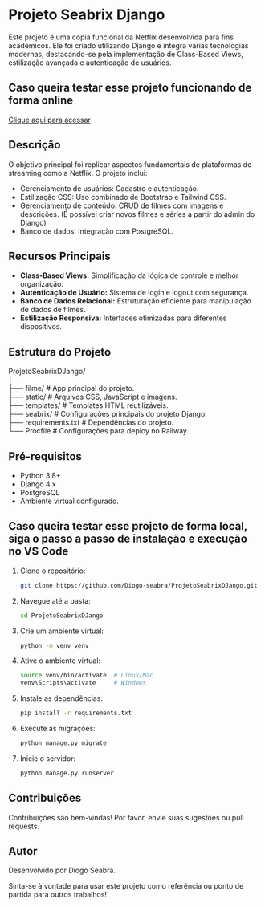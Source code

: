 # Projeto Seabrix Django

Este projeto é uma cópia funcional da Netflix desenvolvida para fins acadêmicos. Ele foi criado utilizando Django e integra várias tecnologias modernas, destacando-se pela implementação de Class-Based Views, estilização avançada e autenticação de usuários.

## Caso queira testar esse projeto funcionando de forma online

[Clique aqui para acessar](https://djangoseabrix-production.up.railway.app/)

## Descrição

O objetivo principal foi replicar aspectos fundamentais de plataformas de streaming como a Netflix. O projeto inclui:

* Gerenciamento de usuários: Cadastro e autenticação.
* Estilização CSS: Uso combinado de Bootstrap e Tailwind CSS.
* Gerenciamento de conteúdo: CRUD de filmes com imagens e descrições. (É possível criar novos filmes e séries a partir do admin do Django)
* Banco de dados: Integração com PostgreSQL.

## Recursos Principais

* **Class-Based Views:** Simplificação da lógica de controle e melhor organização.
* **Autenticação de Usuário:** Sistema de login e logout com segurança.
* **Banco de Dados Relacional:** Estruturação eficiente para manipulação de dados de filmes.
* **Estilização Responsiva:** Interfaces otimizadas para diferentes dispositivos.

## Estrutura do Projeto

ProjetoSeabrixDJango/ <br>
│ <br>
├── filme/               # App principal do projeto.  <br>
├── static/              # Arquivos CSS, JavaScript e imagens. <br>
├── templates/           # Templates HTML reutilizáveis. <br>
├── seabrix/             # Configurações principais do projeto Django. <br>
├── requirements.txt     # Dependências do projeto. <br>
└── Procfile             # Configurações para deploy no Railway. <br>

## Pré-requisitos

* Python 3.8+
* Django 4.x
* PostgreSQL
* Ambiente virtual configurado.


## Caso queira testar esse projeto de forma local, siga o passo a passo de instalação e execução no VS Code

1. Clone o repositório:
   ```bash
   git clone https://github.com/Diogo-seabra/ProjetoSeabrixDJango.git

2. Navegue até a pasta:
   ```bash
   cd ProjetoSeabrixDJango
   
3. Crie um ambiente virtual:
   ````bash
   python -m venv venv
   
4. Ative o ambiente virtual:
   ````bash
   source venv/bin/activate  # Linux/Mac
   venv\Scripts\activate     # Windows
   
4. Instale as dependências:
   ````bash
   pip install -r requirements.txt

5. Execute as migrações:
   ````bash
   python manage.py migrate

6. Inicie o servidor:
   ````bash
   python manage.py runserver


## Contribuições

Contribuições são bem-vindas! Por favor, envie suas sugestões ou pull requests.

## Autor

Desenvolvido por Diogo Seabra.

Sinta-se à vontade para usar este projeto como referência ou ponto de partida para outros trabalhos!



   
